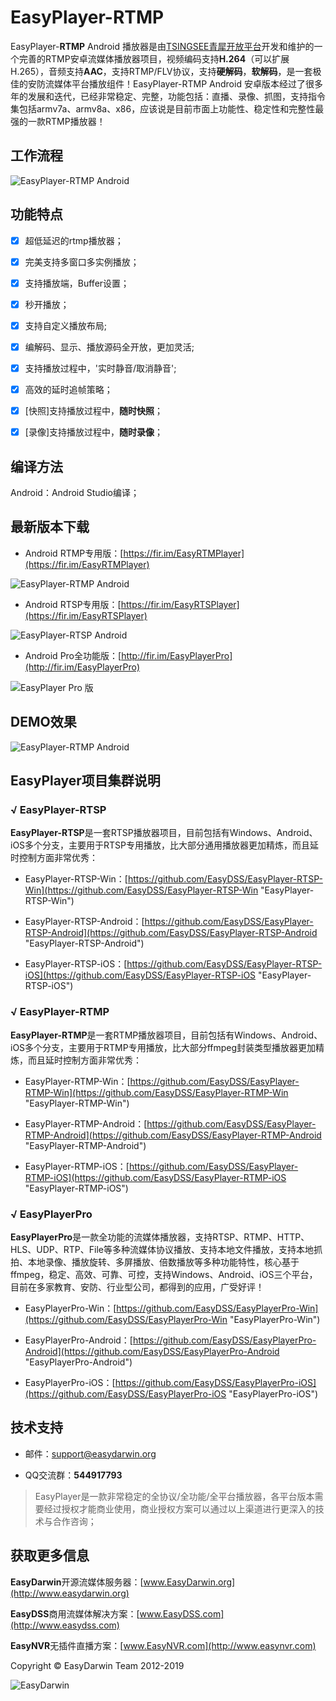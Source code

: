 # EasyPlayer-RTMP #

EasyPlayer-**RTMP** Android 播放器是由[TSINGSEE青犀开放平台](http://open.tsingsee.com "TSINGSEE青犀开放平台")开发和维护的一个完善的RTMP安卓流媒体播放器项目，视频编码支持**H.264**（可以扩展H.265），音频支持**AAC**，支持RTMP/FLV协议，支持**硬解码**，**软解码**，是一套极佳的安防流媒体平台播放组件！EasyPlayer-RTMP Android 安卓版本经过了很多年的发展和迭代，已经非常稳定、完整，功能包括：直播、录像、抓图，支持指令集包括armv7a、armv8a、x86，应该说是目前市面上功能性、稳定性和完整性最强的一款RTMP播放器！


## 工作流程 ##

![EasyPlayer-RTMP Android](http://www.easydarwin.org/github/images/easyplayerrtmp/EasyPlayerRTMP.png)


## 功能特点 ##

- [x] 超低延迟的rtmp播放器；
- [x] 完美支持多窗口多实例播放；
- [x] 支持播放端，Buffer设置；
- [x] 秒开播放；
- [x] 支持自定义播放布局;
- [x] 编解码、显示、播放源码全开放，更加灵活;
- [x] 支持播放过程中，'实时静音/取消静音';
- [x] 高效的延时追帧策略；
- [x] [快照]支持播放过程中，**随时快照**；
- [x] [录像]支持播放过程中，**随时录像**；


## 编译方法 ##

Android：Android Studio编译；


## 最新版本下载 ##

- Android RTMP专用版：[https://fir.im/EasyRTMPlayer](https://fir.im/EasyRTMPlayer)

![EasyPlayer-RTMP Android](http://www.easydarwin.org/github/images/easyplayer/firimeasyrtmplayerandroid201801.png)


- Android RTSP专用版：[https://fir.im/EasyRTSPlayer](https://fir.im/EasyRTSPlayer)

![EasyPlayer-RTSP Android](http://www.easydarwin.org/github/images/easyplayer/firimeasyrtsplayerandroid201801.png)


- Android Pro全功能版：[http://fir.im/EasyPlayerPro](http://fir.im/EasyPlayerPro)

![EasyPlayer Pro 版](http://www.easydarwin.org/github/images/easyplayerprofirim20170205.png)


## DEMO效果 ##

![EasyPlayer-RTMP Android](http://www.easydarwin.org/github/images/easyplayerrtmp/EasyPlayerRTMPAndroid20180101.png)

## EasyPlayer项目集群说明 ##

### √ EasyPlayer-RTSP ###

**EasyPlayer-RTSP**是一套RTSP播放器项目，目前包括有Windows、Android、iOS多个分支，主要用于RTSP专用播放，比大部分通用播放器更加精炼，而且延时控制方面非常优秀：

- EasyPlayer-RTSP-Win：[https://github.com/EasyDSS/EasyPlayer-RTSP-Win](https://github.com/EasyDSS/EasyPlayer-RTSP-Win "EasyPlayer-RTSP-Win")

- EasyPlayer-RTSP-Android：[https://github.com/EasyDSS/EasyPlayer-RTSP-Android](https://github.com/EasyDSS/EasyPlayer-RTSP-Android "EasyPlayer-RTSP-Android")

- EasyPlayer-RTSP-iOS：[https://github.com/EasyDSS/EasyPlayer-RTSP-iOS](https://github.com/EasyDSS/EasyPlayer-RTSP-iOS "EasyPlayer-RTSP-iOS")


### √ EasyPlayer-RTMP ###

**EasyPlayer-RTMP**是一套RTMP播放器项目，目前包括有Windows、Android、iOS多个分支，主要用于RTMP专用播放，比大部分ffmpeg封装类型播放器更加精炼，而且延时控制方面非常优秀：

- EasyPlayer-RTMP-Win：[https://github.com/EasyDSS/EasyPlayer-RTMP-Win](https://github.com/EasyDSS/EasyPlayer-RTMP-Win "EasyPlayer-RTMP-Win")

- EasyPlayer-RTMP-Android：[https://github.com/EasyDSS/EasyPlayer-RTMP-Android](https://github.com/EasyDSS/EasyPlayer-RTMP-Android "EasyPlayer-RTMP-Android")

- EasyPlayer-RTMP-iOS：[https://github.com/EasyDSS/EasyPlayer-RTMP-iOS](https://github.com/EasyDSS/EasyPlayer-RTMP-iOS "EasyPlayer-RTMP-iOS")

### √ EasyPlayerPro ###

**EasyPlayerPro**是一款全功能的流媒体播放器，支持RTSP、RTMP、HTTP、HLS、UDP、RTP、File等多种流媒体协议播放、支持本地文件播放，支持本地抓拍、本地录像、播放旋转、多屏播放、倍数播放等多种功能特性，核心基于ffmpeg，稳定、高效、可靠、可控，支持Windows、Android、iOS三个平台，目前在多家教育、安防、行业型公司，都得到的应用，广受好评！

- EasyPlayerPro-Win：[https://github.com/EasyDSS/EasyPlayerPro-Win](https://github.com/EasyDSS/EasyPlayerPro-Win "EasyPlayerPro-Win")

- EasyPlayerPro-Android：[https://github.com/EasyDSS/EasyPlayerPro-Android](https://github.com/EasyDSS/EasyPlayerPro-Android "EasyPlayerPro-Android")

- EasyPlayerPro-iOS：[https://github.com/EasyDSS/EasyPlayerPro-iOS](https://github.com/EasyDSS/EasyPlayerPro-iOS "EasyPlayerPro-iOS")



## 技术支持 ##

- 邮件：[support@easydarwin.org](mailto:support@easydarwin.org) 

- QQ交流群：**544917793**

> EasyPlayer是一款非常稳定的全协议/全功能/全平台播放器，各平台版本需要经过授权才能商业使用，商业授权方案可以通过以上渠道进行更深入的技术与合作咨询；


## 获取更多信息 ##

**EasyDarwin**开源流媒体服务器：[www.EasyDarwin.org](http://www.easydarwin.org)

**EasyDSS**商用流媒体解决方案：[www.EasyDSS.com](http://www.easydss.com)

**EasyNVR**无插件直播方案：[www.EasyNVR.com](http://www.easynvr.com)

Copyright &copy; EasyDarwin Team 2012-2019

![EasyDarwin](http://www.easydarwin.org/skin/easydarwin/images/wx_qrcode.jpg)
